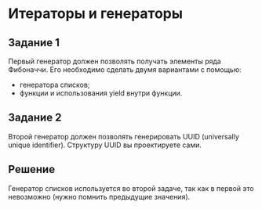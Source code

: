 # Итераторы и генераторы

## Задание 1

Первый генератор должен позволять получать элементы ряда Фибоначчи. Его необходимо сделать двумя вариантами с помощью:
- генератора списков;
- функции и использования yield внутри функции.

## Задание 2

Второй генератор должен позволять генерировать UUID (universally unique identifier). Структуру UUID вы проектируете сами.

## Решение

Генератор списков используется во второй задаче, так как в первой это 
невозможно (нужно помнить предыдущие значения).
